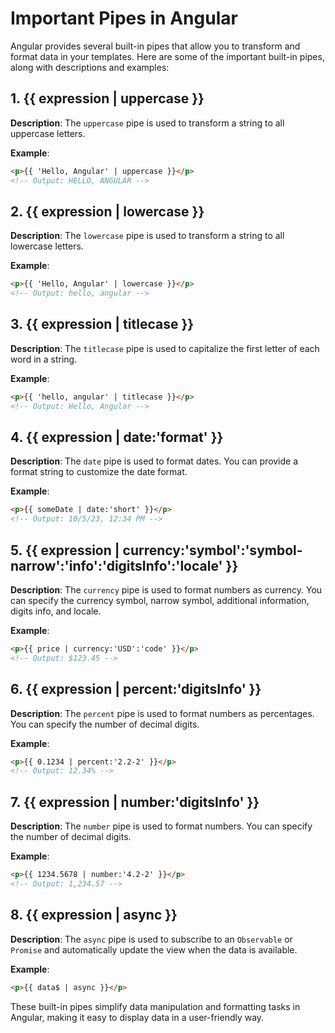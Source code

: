 # Important Pipes in Angular

Angular provides several built-in pipes that allow you to transform and format data in your templates. Here are some of the important built-in pipes, along with descriptions and examples:

## 1. **{{ expression | uppercase }}**

**Description**: The `uppercase` pipe is used to transform a string to all uppercase letters.

**Example**:

```html
<p>{{ 'Hello, Angular' | uppercase }}</p>
<!-- Output: HELLO, ANGULAR -->
```

## 2. **{{ expression | lowercase }}**

**Description**: The `lowercase` pipe is used to transform a string to all lowercase letters.

**Example**:

```html
<p>{{ 'Hello, Angular' | lowercase }}</p>
<!-- Output: hello, angular -->
```

## 3. **{{ expression | titlecase }}**

**Description**: The `titlecase` pipe is used to capitalize the first letter of each word in a string.

**Example**:

```html
<p>{{ 'hello, angular' | titlecase }}</p>
<!-- Output: Hello, Angular -->
```

## 4. **{{ expression | date:'format' }}**

**Description**: The `date` pipe is used to format dates. You can provide a format string to customize the date format.

**Example**:

```html
<p>{{ someDate | date:'short' }}</p>
<!-- Output: 10/5/23, 12:34 PM -->
```

## 5. **{{ expression | currency:'symbol':'symbol-narrow':'info':'digitsInfo':'locale' }}**

**Description**: The `currency` pipe is used to format numbers as currency. You can specify the currency symbol, narrow symbol, additional information, digits info, and locale.

**Example**:

```html
<p>{{ price | currency:'USD':'code' }}</p>
<!-- Output: $123.45 -->
```

## 6. **{{ expression | percent:'digitsInfo' }}**

**Description**: The `percent` pipe is used to format numbers as percentages. You can specify the number of decimal digits.

**Example**:

```html
<p>{{ 0.1234 | percent:'2.2-2' }}</p>
<!-- Output: 12.34% -->
```

## 7. **{{ expression | number:'digitsInfo' }}**

**Description**: The `number` pipe is used to format numbers. You can specify the number of decimal digits.

**Example**:

```html
<p>{{ 1234.5678 | number:'4.2-2' }}</p>
<!-- Output: 1,234.57 -->
```

## 8. **{{ expression | async }}**

**Description**: The `async` pipe is used to subscribe to an `Observable` or `Promise` and automatically update the view when the data is available.

**Example**:

```html
<p>{{ data$ | async }}</p>
```

These built-in pipes simplify data manipulation and formatting tasks in Angular, making it easy to display data in a user-friendly way.
```